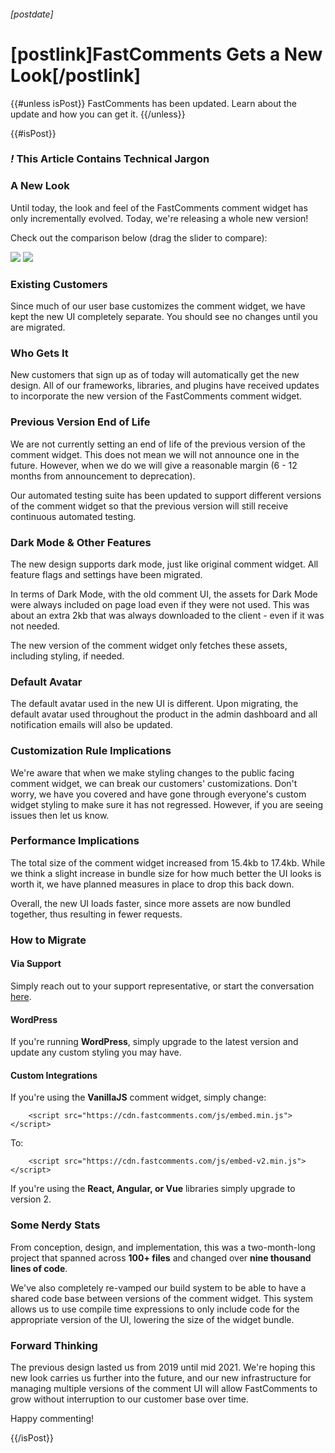 ###### [postdate]

# [postlink]FastComments Gets a New Look[/postlink]

{{#unless isPost}} FastComments has been updated. Learn about the update and how you can get it. {{/unless}}

{{#isPost}}

### <i class="circle">!</i> This Article Contains Technical Jargon

### A New Look

Until today, the look and feel of the FastComments comment widget has only incrementally evolved. Today, we're releasing
a whole new version!

Check out the comparison below (drag the slider to compare):

<div class="text-center">
    <div class="screenshot-comparison twentytwenty-container">
      <img src="images/fc-redesign-old.png" />
      <img src="images/fc-redesign-new.png" />
    </div>
</div>

### Existing Customers

Since much of our user base customizes the comment widget, we have kept the new UI completely separate. You should see no
changes until you are migrated.

### Who Gets It

New customers that sign up as of today will automatically get the new design. All of our frameworks, libraries, and
plugins have received updates to incorporate the new version of the FastComments comment widget.

### Previous Version End of Life

We are not currently setting an end of life of the previous version of the comment widget. This does not mean we will not
announce one in the future. However, when we do we will give a reasonable margin (6 - 12 months from announcement to deprecation).

Our automated testing suite has been updated to support different versions of the comment widget so that the previous version
will still receive continuous automated testing.

### Dark Mode & Other Features

The new design supports dark mode, just like original comment widget. All feature flags and settings have been migrated.

In terms of Dark Mode, with the old comment UI, the assets for Dark Mode were always included on page load even if they
were not used. This was about an extra 2kb that was always downloaded to the client - even if it was not needed.

The new version of the comment widget only fetches these assets, including styling, if needed.

### Default Avatar

The default avatar used in the new UI is different. Upon migrating, the default avatar used throughout the product in the admin
dashboard and all notification emails will also be updated.

### Customization Rule Implications

We're aware that when we make styling changes to the public facing comment widget, we can break our customers'
customizations. Don't worry, we have you covered and have gone through everyone's custom widget styling to make sure it
has not regressed. However, if you are seeing issues then let us know.

### Performance Implications

The total size of the comment widget increased from 15.4kb to 17.4kb. While we think a slight increase in bundle size
for how much better the UI looks is worth it, we have planned measures in place to drop this back down.

Overall, the new UI loads faster, since more assets are now bundled together, thus resulting in fewer requests.

### How to Migrate

#### Via Support

Simply reach out to your support representative, or start the conversation [here](https://fastcomments.com/auth/my-account/help).

#### WordPress

If you're running **WordPress**, simply upgrade to the latest version and update any custom styling you may have.

#### Custom Integrations

If you're using the **VanillaJS** comment widget, simply change:

        <script src="https://cdn.fastcomments.com/js/embed.min.js"></script>

To:

        <script src="https://cdn.fastcomments.com/js/embed-v2.min.js"></script>

If you're using the **React, Angular, or Vue** libraries simply upgrade to version 2.

### Some Nerdy Stats

From conception, design, and implementation, this was a two-month-long project that spanned across **100+ files** and
changed over **nine thousand lines of code**.

We've also completely re-vamped our build system to be able to have a shared code base between versions of the comment
widget. This system allows us to use compile time expressions to only include code for the appropriate version of the
UI, lowering the size of the widget bundle.

### Forward Thinking

The previous design lasted us from 2019 until mid 2021. We're hoping this new look carries us further into the future, and our
new infrastructure for managing multiple versions of the comment UI will allow FastComments to grow without interruption to our
customer base over time.

Happy commenting!

<link href="image-compare/twentytwenty.css" rel="stylesheet" type="text/css" />
<script src="https://ajax.googleapis.com/ajax/libs/jquery/1.10.2/jquery.min.js"></script> 
<script src="image-compare/jquery.twentytwenty.js"></script> 
<script src="image-compare/jquery.event.move.js"></script>
<script src="image-compare/new-look.js"></script>

{{/isPost}}
